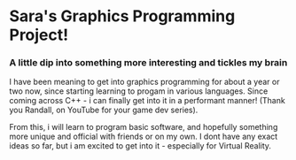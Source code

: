 # Sara's Graphics Programming Project!
### A little dip into something more interesting and tickles my brain
I have been meaning to get into graphics programming for about a year or two now, since starting learning to progam in various languages.
Since coming across C++ - i can finally get into it in a performant manner! (Thank you Randall, on YouTube for your game dev series).

From this, i will learn to program basic software, and hopefully something more unique and official with friends or on my own. I dont have any exact ideas so far, but i am excited to get into it - especially for Virtual Reality.
